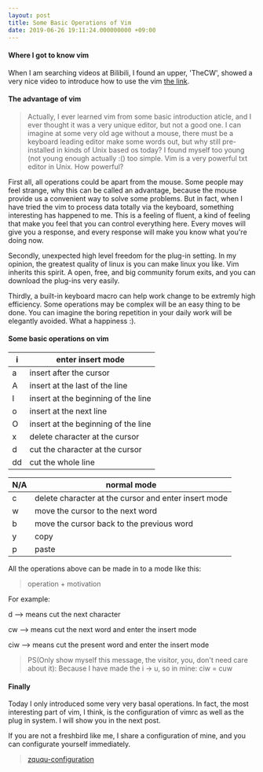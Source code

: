 ```yaml
---
layout: post
title: Some Basic Operations of Vim
date: 2019-06-26 19:11:24.000000000 +09:00
---
```


#### Where I got to know vim

When I am searching videos at Bilibili, I found an upper, 'TheCW', showed a very nice video to introduce how to use the vim [the link](http://www.bilibili.com/video/av55498503?from=search&seid=9399177761934796555).

#### The advantage of vim

> Actually, I ever learned vim from some basic introduction aticle, and I ever thought it was a very unique editor, but not a good one. I can imagine at some very old age without a mouse, there must be a keyboard leading editor make some words out, but why still pre-installed in kinds of Unix based os today? I found myself too young (not young enough actually :() too simple. Vim is a very powerful txt editor in Unix. How powerful? 

First all, all operations could be apart from the mouse. Some people may feel strange, why this can be called an advantage, because the mouse provide us a convenient way to solve some problems. But in fact, when I have tried the vim to process data totally via the keyboard, something interesting has happened to me. This is a feeling of fluent, a kind of feeling that make you feel that you can control everything here. Every moves will give you a response, and every response will make you know what you're doing now. 

Secondly, unexpected high level freedom for the plug-in setting. In my opinion, the greatest quality of linux is you can make linux you like. Vim inherits this spirit. A open, free, and big community forum exits, and you can download the plug-ins very easily.

Thirdly, a built-in keyboard macro can help work change to be extremly high efficiency. Some operations may be complex will be an easy thing to be done. You can imagine the boring repetition in your daily work will be elegantly avoided. What a happiness :).

#### Some basic operations on vim

| i  | enter insert mode                   |
|----|-------------------------------------|
| a  | insert after the cursor             |
| A  | insert at the last of the line      |
| I  | insert at the beginning of the line |
| o  | insert at the next line             |
| O  | insert at the beginning of the line |
| x  | delete character at the cursor      |
| d  | cut the character at the cursor     |
| dd | cut the whole line                  |

| N/A | normal mode                                          |
|-----|------------------------------------------------------|
| c   | delete character at the cursor and enter insert mode |
| w   | move the cursor to the next word                     |
| b   | move the cursor back to the previous word            |
| y   | copy                                                 |
| p   | paste                                                |

All the operations above can be made in to a mode like this:

> operation + motivation

For example:

d --> means cut the next character

cw --> means cut the next word and enter the insert mode

ciw --> means cut the present word and enter the insert mode 

> PS(Only show myself this message, the visitor, you, don't need care about it): Because I have made the i -> u, so in mine: ciw = cuw

#### Finally

Today I only introduced some very very basal operations. In fact, the most interesting part of vim, I think, is the configuration of vimrc as well as the plug in system. I will show you in the next post.

If you are not a freshbird like me, I share a configuration of mine, and you can configurate yourself immediately.

> [zququ-configuration](https://github.com/zququ/vim-configuration)
